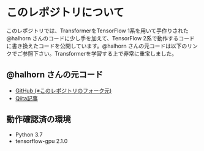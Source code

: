 # このレポジトリについて
このレポジトリでは、TransformerをTensorFlow 1系を用いて手作りされた@halhorn さんのコードに少し手を加えて、TensorFlow 2系で動作するコードに書き換えたコードを公開しています。@halhorn さんの元コードは以下のリンクでご参照下さい。Transformerを学習する上で非常に重宝しました。

## @halhorn さんの元コード
- [GitHub (※このレポジトリのフォーク元)](https://github.com/halhorn/deep_dialog_tutorial)
- [Qiita記事](https://qiita.com/halhorn/items/c91497522be27bde17ce)

## 動作確認済の環境
- Python 3.7
- tensorflow-gpu 2.1.0

<!-- 
# Deep Dialog Tutorial
会話モデルネタでいろいろ追加していくリポジトリ

- [Transformer](https://github.com/halhorn/deep_dialog_tutorial/tree/master/deepdialog/transformer)
- [RNNLM](https://github.com/halhorn/deep_dialog_tutorial/tree/master/deepdialog/rnnlm)

# Install
python は python3 を想定してます。

```zsh
git clone git@github.com:halhorn/deep_dialog_tutorial.git
cd deep_dialog_tutorial
pip install pipenv
pipenv install

# 起動
pipenv run jupyter lab
```

# Transformer
[コード](https://github.com/halhorn/deep_dialog_tutorial/tree/master/deepdialog/transformer)
[作って理解する Transformer / Attention](https://qiita.com/halhorn/private/c91497522be27bde17ce)

# RNNLM
rnnlm.ipynb

RNN の言語モデル。
たくさんの文章集合から、それっぽい文章を生成するモデルです。

- 学習時：上から順に Train のセクションまで実行してください
- 生成時：Train 以外のそれより上と、 Restore, Generate を実行してください。
    - Restore 時のモデルのパスは適宜変えてください。

# Testing
```py3
./test/run
# or
./test/run deepdialog/transformer/transformer.py
```
--> 